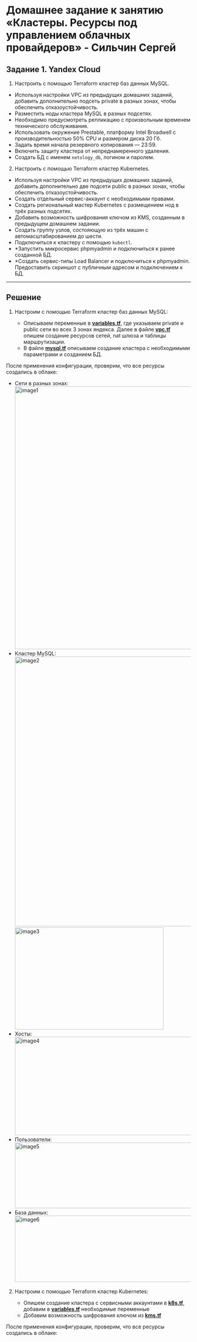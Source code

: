 # Домашнее задание к занятию «Кластеры. Ресурсы под управлением облачных провайдеров» - Сильчин Сергей

## Задание 1. Yandex Cloud

1. Настроить с помощью Terraform кластер баз данных MySQL.

 - Используя настройки VPC из предыдущих домашних заданий, добавить дополнительно подсеть private в разных зонах, чтобы обеспечить отказоустойчивость. 
 - Разместить ноды кластера MySQL в разных подсетях.
 - Необходимо предусмотреть репликацию с произвольным временем технического обслуживания.
 - Использовать окружение Prestable, платформу Intel Broadwell с производительностью 50% CPU и размером диска 20 Гб.
 - Задать время начала резервного копирования — 23:59.
 - Включить защиту кластера от непреднамеренного удаления.
 - Создать БД с именем `netology_db`, логином и паролем.

2. Настроить с помощью Terraform кластер Kubernetes.

 - Используя настройки VPC из предыдущих домашних заданий, добавить дополнительно две подсети public в разных зонах, чтобы обеспечить отказоустойчивость.
 - Создать отдельный сервис-аккаунт с необходимыми правами. 
 - Создать региональный мастер Kubernetes с размещением нод в трёх разных подсетях.
 - Добавить возможность шифрования ключом из KMS, созданным в предыдущем домашнем задании.
 - Создать группу узлов, состояющую из трёх машин с автомасштабированием до шести.
 - Подключиться к кластеру с помощью `kubectl`.
 - *Запустить микросервис phpmyadmin и подключиться к ранее созданной БД.
 - *Создать сервис-типы Load Balancer и подключиться к phpmyadmin. Предоставить скриншот с публичным адресом и подключением к БД.

---

## Решение  

1. Настроим с помощью Terraform кластер баз данных MySQL:

   - Описываем переменные в [**variables.tf**](https://github.com/Daimero88/netology/blob/main/clopro-hw/04/variables.tf), где указываем private и public сети во всех 3 зонах яндекса. Далее в файле [**vpc.tf**](https://github.com/Daimero88/netology/blob/main/clopro-hw/04/vpc.tf) опишем создание ресурсов сетей, nat шлюза и таблицы маршрутизации.
   - В файле [**mysql.tf**](https://github.com/Daimero88/netology/blob/main/clopro-hw/04/mysql.tf) описываем создание кластера с необходимыми параметрами и созданием БД.  
     
После применения конфигурации, проверим, что все ресурсы создались в облаке:  

  - Сети в разных зонах:  
    <img width="1529" height="716" alt="image1" src="https://github.com/user-attachments/assets/b3ff430f-756d-4e10-8591-cce5867e75a9" />
  - Кластер MySQL:  
    <img width="546" height="735" alt="image2" src="https://github.com/user-attachments/assets/87bb9958-9974-46e3-85c0-04e34fcb95a6" />  
    <img width="405" height="278" alt="image3" src="https://github.com/user-attachments/assets/570eab48-d2e7-4446-8a36-afaaeb498fea" />
  - Хосты:  
    <img width="1046" height="268" alt="image4" src="https://github.com/user-attachments/assets/b4a13f64-baf2-4eb6-8388-a9c29b2f3e91" />
  - Пользователи:  
    <img width="511" height="179" alt="image5" src="https://github.com/user-attachments/assets/25b490ca-c45a-43b3-afa0-06bea5964186" />  
  - База данных:  
    <img width="517" height="181" alt="image6" src="https://github.com/user-attachments/assets/fe6bafe5-501a-4d9f-bb23-eaf464d2a95a" />  



    




2. Настроим с помощью Terraform кластер Kubernetes:

   - Опишем создание кластера с сервисными аккаунтами в [**k8s.tf**](https://github.com/Daimero88/netology/blob/main/clopro-hw/04/k8s.tf), добавим в [**variables.tf**](https://github.com/Daimero88/netology/blob/main/clopro-hw/04/variables.tf) необходимые переменные
   - Добавим возможность шифрования ключом из [**kms.tf**](https://github.com/Daimero88/netology/blob/main/clopro-hw/04/kms.tf)  

После применения конфигурации, проверим, что все ресурсы создались в облаке:  

